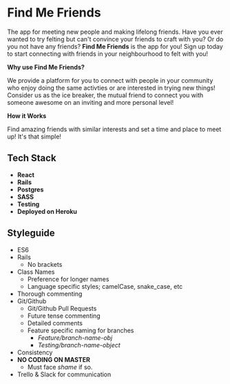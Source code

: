 # Find Me Friends 
The app for meeting new people and making lifelong friends. Have you ever wanted to try felting but can't convince your friends to craft with you? Or do you not have any friends? **Find Me Friends** is the app for you! Sign up today to start connecting with friends in your neighbourhood to felt with you!

**Why use Find Me Friends?**

We provide a platform for you to connect with people in your community who enjoy doing the same activties or are interested in trying new things! Consider us as the ice breaker, the mutual friend to connect you with someone awesome on an inviting and more personal level!

**How it Works**

Find amazing friends with similar interests and set a time and place to meet up! It's that simple!

## Tech Stack
* **React** 
* **Rails**
* **Postgres**
* **SASS**
* **Testing**
* **Deployed on Heroku**

## Styleguide
* ES6
* Rails 
    - No brackets
* Class Names
    - Preference for longer names
    - Language specific styles; camelCase, snake_case, etc
* Thorough commenting
* Git/Github
    - Git/Github Pull Requests
    - Future tense commenting
    - Detailed comments
    - Feature specific naming for branches
        - *Feature/branch-name-obj*
        - *Testing/branch-name-object*
* Consistency
* **NO CODING ON MASTER**
    - Must face *shame* if so.
* Trello & Slack for communication